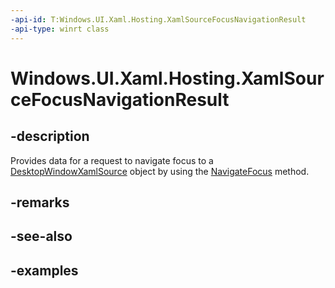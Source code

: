 ```yaml
---
-api-id: T:Windows.UI.Xaml.Hosting.XamlSourceFocusNavigationResult
-api-type: winrt class
---
```


<!-- Class syntax.
public class XamlSourceFocusNavigationResult
-->

# Windows.UI.Xaml.Hosting.XamlSourceFocusNavigationResult

## -description
Provides data for a request to navigate focus to a [DesktopWindowXamlSource](desktopwindowxamlsource.md) object by using the [NavigateFocus](desktopwindowxamlsource_navigatefocus_659659671.md) method.

## -remarks

## -see-also

## -examples

